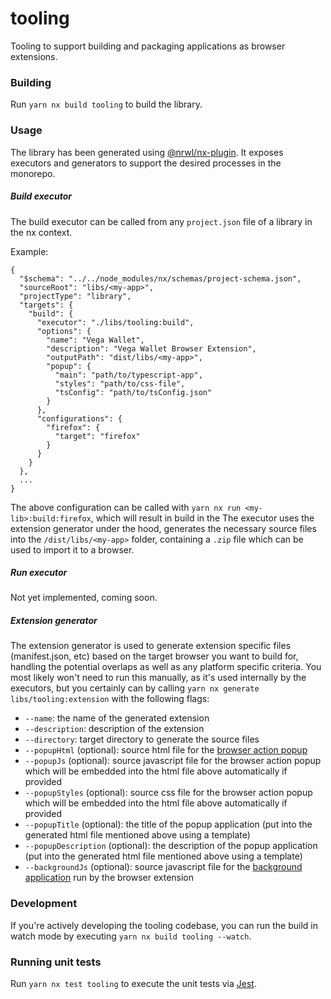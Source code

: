 # tooling

Tooling to support building and packaging applications as browser extensions.

### Building

Run `yarn nx build tooling` to build the library.

### Usage

The library has been generated using [@nrwl/nx-plugin](https://nx.dev/packages/nx-plugin). It exposes executors and generators to support the desired processes in the monorepo.

##### Build executor

The build executor can be called from any `project.json` file of a library in the nx context.

Example:

```
{
  "$schema": "../../node_modules/nx/schemas/project-schema.json",
  "sourceRoot": "libs/<my-app>",
  "projectType": "library",
  "targets": {
    "build": {
      "executor": "./libs/tooling:build",
      "options": {
        "name": "Vega Wallet",
        "description": "Vega Wallet Browser Extension",
        "outputPath": "dist/libs/<my-app>",
        "popup": {
          "main": "path/to/typescript-app",
          "styles": "path/to/css-file",
          "tsConfig": "path/to/tsConfig.json"
        }
      },
      "configurations": {
        "firefox": {
          "target": "firefox"
        }
      }
    }
  },
  ...
}
```

The above configuration can be called with `yarn nx run <my-lib>:build:firefox`, which will result in build in the
The executor uses the extension generator under the hood, generates the necessary source files into the `/dist/libs/<my-app>` folder, containing a `.zip` file which can be used to import it to a browser.

##### Run executor

Not yet implemented, coming soon.

##### Extension generator

The extension generator is used to generate extension specific files (manifest.json, etc) based on the target browser you want to build for, handling the potential overlaps as well as any platform specific criteria.
You most likely won't need to run this manually, as it's used internally by the executors, but you certainly can by calling `yarn nx generate libs/tooling:extension` with the following flags:

- `--name`: the name of the generated extension
- `--description`: description of the extension
- `--directory`: target directory to generate the source files
- `--popupHtml` (optional): source html file for the [browser action popup](https://developer.mozilla.org/en-US/docs/Mozilla/Add-ons/WebExtensions/Browser_actions)
- `--popupJs` (optional): source javascript file for the browser action popup which will be embedded into the html file above automatically if provided
- `--popupStyles` (optional): source css file for the browser action popup which will be embedded into the html file above automatically if provided
- `--popupTitle` (optional): the title of the popup application (put into the generated html file mentioned above using a template)
- `--popupDescription` (optional): the description of the popup application (put into the generated html file mentioned above using a template)
- `--backgroundJs` (optional): source javascript file for the [background application](https://developer.mozilla.org/en-US/docs/Mozilla/Add-ons/WebExtensions/Background_scripts) run by the browser extension

### Development

If you're actively developing the tooling codebase, you can run the build in watch mode by executing `yarn nx build tooling --watch`.

### Running unit tests

Run `yarn nx test tooling` to execute the unit tests via [Jest](https://jestjs.io).
